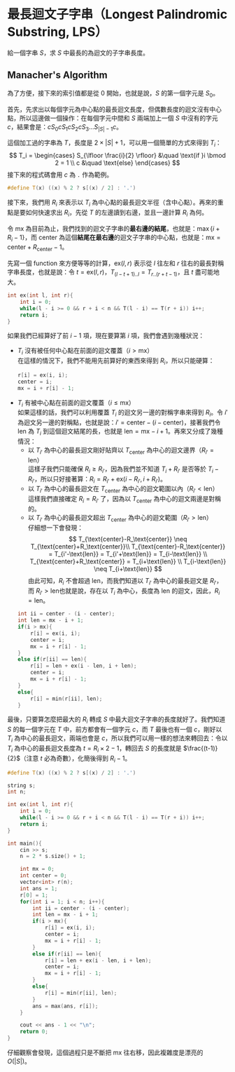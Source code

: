 # 最長迴文子字串（Longest Palindromic Substring, LPS）

給一個字串 $S$，求 $S$ 中最長的為迴文的子字串長度。

## Manacher's Algorithm

為了方便，接下來的索引值都是從 0 開始，也就是說，$S$ 的第一個字元是 $S_0$。

首先，先求出以每個字元為中心點的最長迴文長度，但偶數長度的迴文沒有中心點，所以這邊做一個操作：在每個字元中間和 $S$ 兩端加上一個 $S$ 中沒有的字元 $c$，結果會是：$c S_0 c S_1 c S_2 c S_3 ... S_{|S|-1} c$。

這個加工過的字串為 $T$，長度是 $2 \times |S| + 1$，可以用一個簡單的方式來得到 $T_i$：
$$
T_i = 
    \begin{cases}
        S_{\lfloor \frac{i}{2} \rfloor} &\quad \text{if }i \bmod 2 = 1 \\
        c &\quad \text{else}
    \end{cases}
$$
接下來的程式碼會用 $c$ 為 `.` 作為範例。
```cpp
#define T(x) ((x) % 2 ? s[(x) / 2] : '.')
```

接下來，我們用 $R_i$ 來表示以 $T_i$ 為中心點的最長迴文半徑（含中心點）。再來的重點是要如何快速求出 $R_i$，先從 $T$ 的左邊讀到右邊，並且一邊計算 $R_i$ 為何。

令 $\text{mx}$ 為目前為止，我們找到的迴文子字串的**最右邊的結尾**，也就是：$\max \{i+R_i-1\}$，而 $\text{center}$ 為這個**結尾在最右邊**的迴文子字串的中心點，也就是：$\text{mx}=\text{center}+R_\text{center}-1$。

先寫一個 function 來方便等等的計算，$\text{ex}(l,r)$ 表示從 $l$ 往左和 $r$ 往右的最長對稱字串長度，也就是說：令 $t=\text{ex}(l,r)$，$T_{(l-t+1)..l}=T_{r..(r+t-1)}$，且 $t$ 盡可能地大。
```cpp
int ex(int l, int r){
    int i = 0;
    while(l - i >= 0 && r + i < n && T(l - i) == T(r + i)) i++;
    return i;
}
```

如果我們已經算好了前 $i-1$ 項，現在要算第 $i$ 項，我們會遇到幾種狀況：  

- $T_i$ 沒有被任何中心點在前面的迴文覆蓋（$i > \text{mx}$）  
    在這樣的情況下，我們不能用先前算好的東西來得到 $R_i$，所以只能硬算：
    ```cpp
    r[i] = ex(i, i);
    center = i;
    mx = i + r[i] - 1;
    ```
- $T_i$ 有被中心點在前面的迴文覆蓋（$i \leq \text{mx}$）  
    如果這樣的話，我們可以利用覆蓋 $T_i$ 的迴文另一邊的對稱字串來得到 $R_i$。令 $i'$ 為迴文另一邊的對稱點，也就是說：$i'=\text{center}-(i-\text{center})$，接著我們令 $\text{len}$ 為 $T_i$ 到這個迴文結尾的長，也就是 $\text{len}=\text{mx}-i+1$。再來又分成了幾種情況：
    - 以 $T_{i'}$ 為中心的最長迴文剛好貼齊以 $T_{\text{center}}$ 為中心的迴文邊界（$R_{i'}=\text{len}$）  
        這樣子我們只能確保 $R_i \geq R_{i'}$，因為我們並不知道 $T_i+R_{i'}$ 是否等於 $T_i-R_{i'}$，所以只好接著算：$R_i=R_{i'}+\text{ex}(i-R_{i'}, i+R_{i'})$。
    - 以 $T_{i'}$ 為中心的最長迴文在 $T_{\text{center}}$ 為中心的迴文範圍以內（$R_{i'}<\text{len}$）  
        這樣我們直接確定 $R_i=R_{i'}$ 了，因為以 $T_{\text{center}}$ 為中心的迴文兩邊是對稱的。
    - 以 $T_{i'}$ 為中心的最長迴文超出 $T_{\text{center}}$ 為中心的迴文範圍（$R_{i'}>\text{len}$）  
        仔細想一下會發現：
        $$
        T_{\text{center}-R_\text{center}} \neq T_{\text{center}+R_\text{center}}\\
        T_{\text{center}-R_\text{center}} = T_{i'-\text{len}} = T_{i'+\text{len}} = T_{i-\text{len}} \\
        T_{\text{center}+R_\text{center}} = T_{i+\text{len}} \\
        T_{i-\text{len}} \neq T_{i+\text{len}}
        $$
        由此可知，$R_i$ 不會超過 $\text{len}$，而我們知道以 $T_{i'}$ 為中心的最長迴文是 $R_{i'}$，而 $R_{i'} > \text{len}$也就是說，存在以 $T_i$ 為中心，長度為 $\text{len}$ 的迴文，因此，$R_{i}=\text{len}$。  
    ```cpp
    int ii = center - (i - center);
    int len = mx - i + 1;
    if(i > mx){
        r[i] = ex(i, i);
        center = i;
        mx = i + r[i] - 1;
    }
    else if(r[ii] == len){
        r[i] = len + ex(i - len, i + len);
        center = i;
        mx = i + r[i] - 1;
    }
    else{
        r[i] = min(r[ii], len);
    }
    ```
    
最後，只要算怎麼把最大的 $R_i$ 轉成 $S$ 中最大迴文子字串的長度就好了。我們知道 $S$ 的每一個字元在 $T$ 中，前方都會有一個字元 $c$，而 $T$ 最後也有一個 $c$，剛好以 $T_i$ 為中心的最長迴文，兩端也會是 $c$，所以我們可以用一樣的想法來轉回去：令以 $T_i$ 為中心的最長迴文長度為 $t=R_i \times 2 - 1$，轉回去 $S$ 的長度就是 $\frac{(t-1)}{2}$（注意 $t$ 必為奇數），化簡後得到 $R_i-1$。

```cpp
#define T(x) ((x) % 2 ? s[(x) / 2] : '.')

string s;
int n;

int ex(int l, int r){
    int i = 0;
    while(l - i >= 0 && r + i < n && T(l - i) == T(r + i)) i++;
    return i;
}

int main(){
    cin >> s;
    n = 2 * s.size() + 1;

    int mx = 0;
    int center = 0;
    vector<int> r(n);
    int ans = 1;
    r[0] = 1;
    for(int i = 1; i < n; i++){
        int ii = center - (i - center);
        int len = mx - i + 1;
        if(i > mx){
            r[i] = ex(i, i);
            center = i;
            mx = i + r[i] - 1;
        }
        else if(r[ii] == len){
            r[i] = len + ex(i - len, i + len);
            center = i;
            mx = i + r[i] - 1;
        }
        else{
            r[i] = min(r[ii], len);
        }
        ans = max(ans, r[i]);
    }

    cout << ans - 1 << "\n";
    return 0;
}
```

仔細觀察會發現，這個過程只是不斷把 $\text{mx}$ 往右移，因此複雜度是漂亮的 $O(|S|)$。